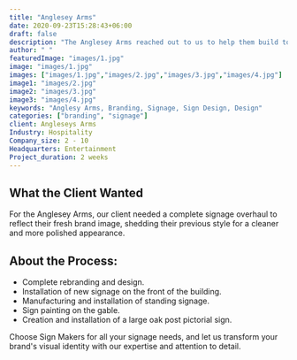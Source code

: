 ```yaml
---
title: "Anglesey Arms"
date: 2020-09-23T15:28:43+06:00
draft: false
description: "The Anglesey Arms reached out to us to help them build top notch sign boards for their business"
author: " "
featuredImage: "images/1.jpg"
image: "images/1.jpg"
images: ["images/1.jpg","images/2.jpg","images/3.jpg","images/4.jpg"]
image1: "images/2.jpg"
image2: "images/3.jpg"
image3: "images/4.jpg"
keywords: "Anglesy Arms, Branding, Signage, Sign Design, Design"
categories: ["branding", "signage"]
client: Angleseys Arms
Industry: Hospitality
Company_size: 2 - 10
Headquarters: Entertainment
Project_duration: 2 weeks 
---
```


## What the Client Wanted
For the Anglesey Arms, our client needed a complete signage overhaul to reflect their fresh brand image, shedding their previous style for a cleaner and more polished appearance.

## About the Process:
- Complete rebranding and design.
- Installation of new signage on the front of the building.
- Manufacturing and installation of standing signage.
- Sign painting on the gable.
- Creation and installation of a large oak post pictorial sign.

Choose Sign Makers for all your signage needs, and let us transform your brand's visual identity with our expertise and attention to detail.
